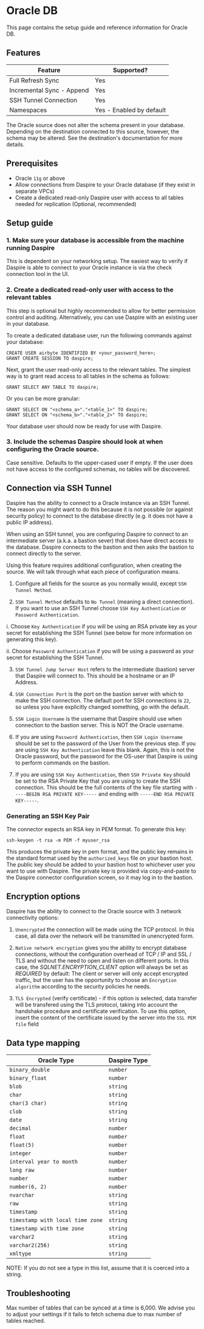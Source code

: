 # Oracle DB

This page contains the setup guide and reference information for Oracle DB.

## Features

| Feature | Supported? |
| --- | --- |
| Full Refresh Sync | Yes |
| Incremental Sync - Append | Yes |
| SSH Tunnel Connection	 | Yes |
| Namespaces | Yes - Enabled by default |

The Oracle source does not alter the schema present in your database. Depending on the destination connected to this source, however, the schema may be altered. See the destination's documentation for more details.

## Prerequisites

* Oracle `11g` or above
* Allow connections from Daspire to your Oracle database (if they exist in separate VPCs)
* Create a dedicated read-only Daspire user with access to all tables needed for replication (Optional, recommended)

## Setup guide

### 1. Make sure your database is accessible from the machine running Daspire

  This is dependent on your networking setup. The easiest way to verify if Daspire is able to connect to your Oracle instance is via the check connection tool in the UI.

### 2. Create a dedicated read-only user with access to the relevant tables

This step is optional but highly recommended to allow for better permission control and auditing. Alternatively, you can use Daspire with an existing user in your database.

To create a dedicated database user, run the following commands against your database:

```
CREATE USER airbyte IDENTIFIED BY <your_password_here>;
GRANT CREATE SESSION TO daspire;
```

Next, grant the user read-only access to the relevant tables. The simplest way is to grant read access to all tables in the schema as follows:

```
GRANT SELECT ANY TABLE TO daspire;
```

Or you can be more granular:

```
GRANT SELECT ON "<schema_a>"."<table_1>" TO daspire;
GRANT SELECT ON "<schema_b>"."<table_2>" TO daspire;
```

Your database user should now be ready for use with Daspire.

### 3. Include the schemas Daspire should look at when configuring the Oracle source.

  Case sensitive. Defaults to the upper-cased user if empty. If the user does not have access to the configured schemas, no tables will be discovered.

## Connection via SSH Tunnel

Daspire has the ability to connect to a Oracle instance via an SSH Tunnel. The reason you might want to do this because it is not possible (or against security policy) to connect to the database directly (e.g. it does not have a public IP address).

When using an SSH tunnel, you are configuring Daspire to connect to an intermediate server (a.k.a. a bastion sever) that does have direct access to the database. Daspire connects to the bastion and then asks the bastion to connect directly to the server.

Using this feature requires additional configuration, when creating the source. We will talk through what each piece of configuration means.

1. Configure all fields for the source as you normally would, except `SSH Tunnel Method`.

2. `SSH Tunnel Method` defaults to `No Tunnel` (meaning a direct connection). If you want to use an SSH Tunnel choose `SSH Key Authentication` or `Password Authentication`.

  i. Choose `Key Authentication` if you will be using an RSA private key as your secret for establishing the SSH Tunnel (see below for more information on generating this key).

  ii. Choose `Password Authentication` if you will be using a password as your secret for establishing the SSH Tunnel.

3. `SSH Tunnel Jump Server Host` refers to the intermediate (bastion) server that Daspire will connect to. This should be a hostname or an IP Address.

4. `SSH Connection Port` is the port on the bastion server with which to make the SSH connection. The default port for SSH connections is `22`, so unless you have explicitly changed something, go with the default.

5. `SSH Login Username` is the username that Daspire should use when connection to the bastion server. This is NOT the Oracle username.

6. If you are using `Password Authentication`, then `SSH Login Username` should be set to the password of the User from the previous step. If you are using `SSH Key Authentication` leave this blank. Again, this is not the Oracle password, but the password for the OS-user that Daspire is using to perform commands on the bastion.

7. If you are using `SSH Key Authentication`, then `SSH Private Key` should be set to the RSA Private Key that you are using to create the SSH connection. This should be the full contents of the key file starting with `-----BEGIN RSA PRIVATE KEY-----` and ending with `-----END RSA PRIVATE KEY-----`.

### Generating an SSH Key Pair

The connector expects an RSA key in PEM format. To generate this key:

```
ssh-keygen -t rsa -m PEM -f myuser_rsa
```

This produces the private key in pem format, and the public key remains in the standard format used by the `authorized_keys` file on your bastion host. The public key should be added to your bastion host to whichever user you want to use with Daspire. The private key is provided via copy-and-paste to the Daspire connector configuration screen, so it may log in to the bastion.

## Encryption options

Daspire has the ability to connect to the Oracle source with 3 network connectivity options:

1. `Unencrypted` the connection will be made using the TCP protocol. In this case, all data over the network will be transmitted in unencrypted form.

2. `Native network encryption` gives you the ability to encrypt database connections, without the configuration overhead of TCP / IP and SSL / TLS and without the need to open and listen on different ports. In this case, the *SQLNET.ENCRYPTION_CLIENT* option will always be set as *REQUIRED* by default: The client or server will only accept encrypted traffic, but the user has the opportunity to choose an `Encryption algorithm` according to the security policies he needs.

3. `TLS Encrypted` (verify certificate) - if this option is selected, data transfer will be transfered using the TLS protocol, taking into account the handshake procedure and certificate verification. To use this option, insert the content of the certificate issued by the server into the `SSL PEM file` field

## Data type mapping

| Oracle Type | Daspire Type |
| --- | --- |
| `binary_double` | `number` |
| `binary_float` | `number` |
| `blob` | `string` |
| `char` | `string` |
| `char(3 char)` | `string` |
| `clob` | `string` |
| `date` | `string` |
| `decimal` | `number` |
| `float` | `number` |
| `float(5)` | `number` |
| `integer` | `number` |
| `interval year to month` | `number` |
| `long raw` | `number` |
| `number` | `number` |
| `number(6, 2)` | `number` |
| `nvarchar` | `string` |
| `raw` | `string` |
| `timestamp` | `string` |
| `timestamp with local time zone` | `string` |
| `timestamp with time zone` | `string` |
| `varchar2` | `string` |
| `varchar2(256)` | `string` |
| `xmltype` | `string` |

NOTE: If you do not see a type in this list, assume that it is coerced into a string.

## Troubleshooting

Max number of tables that can be synced at a time is 6,000. We advise you to adjust your settings if it fails to fetch schema due to max number of tables reached.
